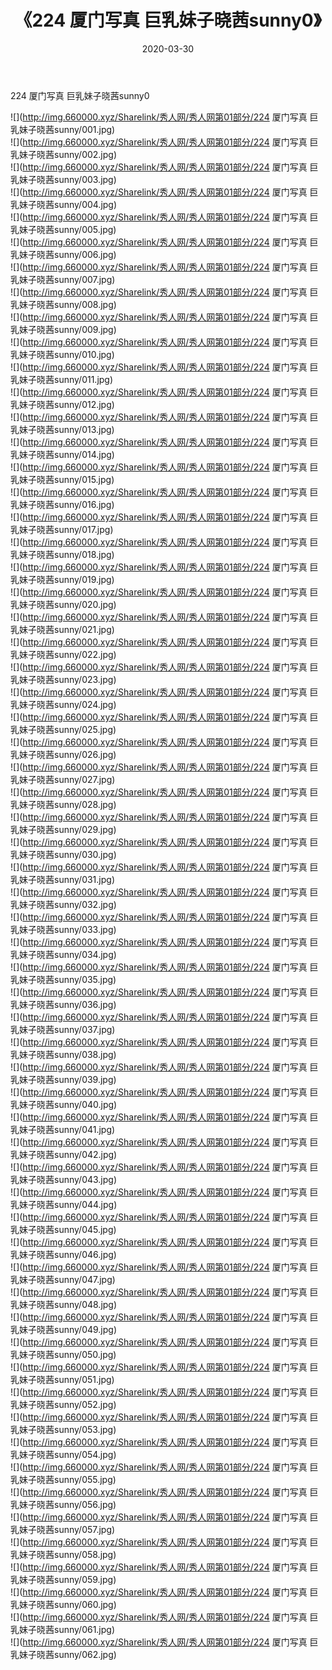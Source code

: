 ﻿---
layout: post
title:  《224 厦门写真 巨乳妹子晓茜sunny0》
date:   2020-03-30
img: http://img.660000.xyz/Sharelink/秀人网/秀人网第01部分/224 厦门写真 巨乳妹子晓茜sunny0/000.jpg
categories: [美女, 清纯, 唯美]
---

224 厦门写真 巨乳妹子晓茜sunny0

  ![](http://img.660000.xyz/Sharelink/秀人网/秀人网第01部分/224 厦门写真 巨乳妹子晓茜sunny/001.jpg) <br> ![](http://img.660000.xyz/Sharelink/秀人网/秀人网第01部分/224 厦门写真 巨乳妹子晓茜sunny/002.jpg) <br> ![](http://img.660000.xyz/Sharelink/秀人网/秀人网第01部分/224 厦门写真 巨乳妹子晓茜sunny/003.jpg) <br> ![](http://img.660000.xyz/Sharelink/秀人网/秀人网第01部分/224 厦门写真 巨乳妹子晓茜sunny/004.jpg) <br> ![](http://img.660000.xyz/Sharelink/秀人网/秀人网第01部分/224 厦门写真 巨乳妹子晓茜sunny/005.jpg) <br> ![](http://img.660000.xyz/Sharelink/秀人网/秀人网第01部分/224 厦门写真 巨乳妹子晓茜sunny/006.jpg) <br> ![](http://img.660000.xyz/Sharelink/秀人网/秀人网第01部分/224 厦门写真 巨乳妹子晓茜sunny/007.jpg) <br> ![](http://img.660000.xyz/Sharelink/秀人网/秀人网第01部分/224 厦门写真 巨乳妹子晓茜sunny/008.jpg) <br> ![](http://img.660000.xyz/Sharelink/秀人网/秀人网第01部分/224 厦门写真 巨乳妹子晓茜sunny/009.jpg) <br> ![](http://img.660000.xyz/Sharelink/秀人网/秀人网第01部分/224 厦门写真 巨乳妹子晓茜sunny/010.jpg) <br> ![](http://img.660000.xyz/Sharelink/秀人网/秀人网第01部分/224 厦门写真 巨乳妹子晓茜sunny/011.jpg) <br> ![](http://img.660000.xyz/Sharelink/秀人网/秀人网第01部分/224 厦门写真 巨乳妹子晓茜sunny/012.jpg) <br> ![](http://img.660000.xyz/Sharelink/秀人网/秀人网第01部分/224 厦门写真 巨乳妹子晓茜sunny/013.jpg) <br> ![](http://img.660000.xyz/Sharelink/秀人网/秀人网第01部分/224 厦门写真 巨乳妹子晓茜sunny/014.jpg) <br> ![](http://img.660000.xyz/Sharelink/秀人网/秀人网第01部分/224 厦门写真 巨乳妹子晓茜sunny/015.jpg) <br> ![](http://img.660000.xyz/Sharelink/秀人网/秀人网第01部分/224 厦门写真 巨乳妹子晓茜sunny/016.jpg) <br> ![](http://img.660000.xyz/Sharelink/秀人网/秀人网第01部分/224 厦门写真 巨乳妹子晓茜sunny/017.jpg) <br> ![](http://img.660000.xyz/Sharelink/秀人网/秀人网第01部分/224 厦门写真 巨乳妹子晓茜sunny/018.jpg) <br> ![](http://img.660000.xyz/Sharelink/秀人网/秀人网第01部分/224 厦门写真 巨乳妹子晓茜sunny/019.jpg) <br> ![](http://img.660000.xyz/Sharelink/秀人网/秀人网第01部分/224 厦门写真 巨乳妹子晓茜sunny/020.jpg) <br> ![](http://img.660000.xyz/Sharelink/秀人网/秀人网第01部分/224 厦门写真 巨乳妹子晓茜sunny/021.jpg) <br> ![](http://img.660000.xyz/Sharelink/秀人网/秀人网第01部分/224 厦门写真 巨乳妹子晓茜sunny/022.jpg) <br> ![](http://img.660000.xyz/Sharelink/秀人网/秀人网第01部分/224 厦门写真 巨乳妹子晓茜sunny/023.jpg) <br> ![](http://img.660000.xyz/Sharelink/秀人网/秀人网第01部分/224 厦门写真 巨乳妹子晓茜sunny/024.jpg) <br> ![](http://img.660000.xyz/Sharelink/秀人网/秀人网第01部分/224 厦门写真 巨乳妹子晓茜sunny/025.jpg) <br> ![](http://img.660000.xyz/Sharelink/秀人网/秀人网第01部分/224 厦门写真 巨乳妹子晓茜sunny/026.jpg) <br> ![](http://img.660000.xyz/Sharelink/秀人网/秀人网第01部分/224 厦门写真 巨乳妹子晓茜sunny/027.jpg) <br> ![](http://img.660000.xyz/Sharelink/秀人网/秀人网第01部分/224 厦门写真 巨乳妹子晓茜sunny/028.jpg) <br> ![](http://img.660000.xyz/Sharelink/秀人网/秀人网第01部分/224 厦门写真 巨乳妹子晓茜sunny/029.jpg) <br> ![](http://img.660000.xyz/Sharelink/秀人网/秀人网第01部分/224 厦门写真 巨乳妹子晓茜sunny/030.jpg) <br> ![](http://img.660000.xyz/Sharelink/秀人网/秀人网第01部分/224 厦门写真 巨乳妹子晓茜sunny/031.jpg) <br> ![](http://img.660000.xyz/Sharelink/秀人网/秀人网第01部分/224 厦门写真 巨乳妹子晓茜sunny/032.jpg) <br> ![](http://img.660000.xyz/Sharelink/秀人网/秀人网第01部分/224 厦门写真 巨乳妹子晓茜sunny/033.jpg) <br> ![](http://img.660000.xyz/Sharelink/秀人网/秀人网第01部分/224 厦门写真 巨乳妹子晓茜sunny/034.jpg) <br> ![](http://img.660000.xyz/Sharelink/秀人网/秀人网第01部分/224 厦门写真 巨乳妹子晓茜sunny/035.jpg) <br> ![](http://img.660000.xyz/Sharelink/秀人网/秀人网第01部分/224 厦门写真 巨乳妹子晓茜sunny/036.jpg) <br> ![](http://img.660000.xyz/Sharelink/秀人网/秀人网第01部分/224 厦门写真 巨乳妹子晓茜sunny/037.jpg) <br> ![](http://img.660000.xyz/Sharelink/秀人网/秀人网第01部分/224 厦门写真 巨乳妹子晓茜sunny/038.jpg) <br> ![](http://img.660000.xyz/Sharelink/秀人网/秀人网第01部分/224 厦门写真 巨乳妹子晓茜sunny/039.jpg) <br> ![](http://img.660000.xyz/Sharelink/秀人网/秀人网第01部分/224 厦门写真 巨乳妹子晓茜sunny/040.jpg) <br> ![](http://img.660000.xyz/Sharelink/秀人网/秀人网第01部分/224 厦门写真 巨乳妹子晓茜sunny/041.jpg) <br> ![](http://img.660000.xyz/Sharelink/秀人网/秀人网第01部分/224 厦门写真 巨乳妹子晓茜sunny/042.jpg) <br> ![](http://img.660000.xyz/Sharelink/秀人网/秀人网第01部分/224 厦门写真 巨乳妹子晓茜sunny/043.jpg) <br> ![](http://img.660000.xyz/Sharelink/秀人网/秀人网第01部分/224 厦门写真 巨乳妹子晓茜sunny/044.jpg) <br> ![](http://img.660000.xyz/Sharelink/秀人网/秀人网第01部分/224 厦门写真 巨乳妹子晓茜sunny/045.jpg) <br> ![](http://img.660000.xyz/Sharelink/秀人网/秀人网第01部分/224 厦门写真 巨乳妹子晓茜sunny/046.jpg) <br> ![](http://img.660000.xyz/Sharelink/秀人网/秀人网第01部分/224 厦门写真 巨乳妹子晓茜sunny/047.jpg) <br> ![](http://img.660000.xyz/Sharelink/秀人网/秀人网第01部分/224 厦门写真 巨乳妹子晓茜sunny/048.jpg) <br> ![](http://img.660000.xyz/Sharelink/秀人网/秀人网第01部分/224 厦门写真 巨乳妹子晓茜sunny/049.jpg) <br> ![](http://img.660000.xyz/Sharelink/秀人网/秀人网第01部分/224 厦门写真 巨乳妹子晓茜sunny/050.jpg) <br> ![](http://img.660000.xyz/Sharelink/秀人网/秀人网第01部分/224 厦门写真 巨乳妹子晓茜sunny/051.jpg) <br> ![](http://img.660000.xyz/Sharelink/秀人网/秀人网第01部分/224 厦门写真 巨乳妹子晓茜sunny/052.jpg) <br> ![](http://img.660000.xyz/Sharelink/秀人网/秀人网第01部分/224 厦门写真 巨乳妹子晓茜sunny/053.jpg) <br> ![](http://img.660000.xyz/Sharelink/秀人网/秀人网第01部分/224 厦门写真 巨乳妹子晓茜sunny/054.jpg) <br> ![](http://img.660000.xyz/Sharelink/秀人网/秀人网第01部分/224 厦门写真 巨乳妹子晓茜sunny/055.jpg) <br> ![](http://img.660000.xyz/Sharelink/秀人网/秀人网第01部分/224 厦门写真 巨乳妹子晓茜sunny/056.jpg) <br> ![](http://img.660000.xyz/Sharelink/秀人网/秀人网第01部分/224 厦门写真 巨乳妹子晓茜sunny/057.jpg) <br> ![](http://img.660000.xyz/Sharelink/秀人网/秀人网第01部分/224 厦门写真 巨乳妹子晓茜sunny/058.jpg) <br> ![](http://img.660000.xyz/Sharelink/秀人网/秀人网第01部分/224 厦门写真 巨乳妹子晓茜sunny/059.jpg) <br> ![](http://img.660000.xyz/Sharelink/秀人网/秀人网第01部分/224 厦门写真 巨乳妹子晓茜sunny/060.jpg) <br> ![](http://img.660000.xyz/Sharelink/秀人网/秀人网第01部分/224 厦门写真 巨乳妹子晓茜sunny/061.jpg) <br> ![](http://img.660000.xyz/Sharelink/秀人网/秀人网第01部分/224 厦门写真 巨乳妹子晓茜sunny/062.jpg) <br>